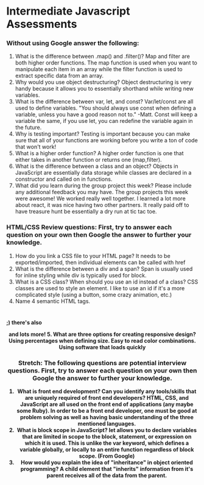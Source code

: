 # Intermediate Javascript Assessments

### Without using Google answer the following:

1. What is the difference between .map() and .filter()?
Map and filter are both higher order functions.  The map function is used when you want to manipulate each item in an array while the filter function is used to extract specific data from an array.
2. Why would you use object destructuring?
Object destructuring is very handy because it allows you to essentially shorthand while writing new variables.
3. What is the difference between var, let, and const?
Var/let/const are all used to define variables.  "You should always use const when defining a variable, unless you have a good reason not to." -Matt.  Const will keep a variable the same, if you use let, you can redefine the variable again in the future.
4. Why is testing important?
Testing is important because you can make sure that all of your functions are working before you write a ton of code that won't work!
5. What is a higher order function?
A higher order function is one that either takes in another function or returns one (map,filter).
6. What is the difference between a class and an object?
Objects in JavaScript are essentially data storage while classes are declared in a constructor and called on in functions.
7. What did you learn during the group project this week? Please include any additional feedback you may have.
The group projects this week were awesome!  We worked really well together.  I learned a lot more about react, it was nice having two other partners.  It really paid off to have treasure hunt be essentially a dry run at tic tac toe.

### HTML/CSS Review questions: First, try to answer each question on your own then Google the answer to further your knowledge.

1. How do you link a CSS file to your HTML page?
It needs to be exported/imported, then individual elements can be called with href
2. What is the difference between a div and a span?
Span is usually used for inline styling while div is typically used for block.
3. What is a CSS class? When should you use an id instead of a class?
CSS classes are used to style an element.  I like to use an id if it's a more complicated style (using a button, some crazy animation, etc.)
4. Name 4 semantic HTML tags.
<h1><h2><h3><h4> ;) there's also <head><p><footer><header> and lots more!
5. What are three options for creating responsive design?
Using percentages when defining size.  Easy to read color combinations.  Using software that loads quickly

### Stretch: The following questions are potential interview questions. First, try to answer each question on your own then Google the answer to further your knowledge.

1. What is front end development? Can you identify any tools/skills that are uniquely required of front end developers?
HTML, CSS, and JavaScript are all used on the front end of applications (any maybe some Ruby).  In order to be a front end developer, one must be good at problem solving as well as having basic understanding of the three mentioned languages.
2. What is block scope in JavaScript?
let allows you to declare variables that are limited in scope to the block, statement, or expression on which it is used. This is unlike the var keyword, which defines a variable globally, or locally to an entire function regardless of block scope.
(From Google)
3. How would you explain the idea of "inheritance" in object oriented programming?
A child element that "inherits" information from it's parent receives all of the data from the parent.
